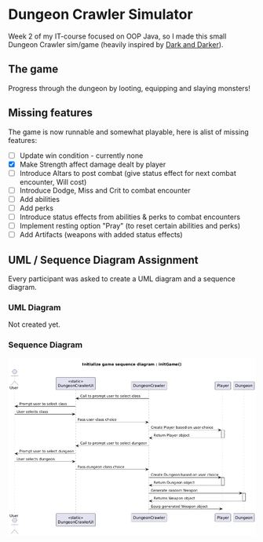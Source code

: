 # Dungeon Crawler Simulator
Week 2 of my IT-course focused on OOP Java, so I made this small Dungeon Crawler sim/game
(heavily inspired by [Dark and Darker](https://store.steampowered.com/app/2016590)).

## The game
Progress through the dungeon by looting, equipping and slaying monsters!

## Missing features
The game is now runnable and somewhat playable, here is alist of missing features:
* [ ] Update win condition - currently none
* [x] Make Strength affect damage dealt by player
* [ ] Introduce Altars to post combat (give status effect for next combat encounter, Will cost)
* [ ] Introduce Dodge, Miss and Crit to combat encounter
* [ ] Add abilities
* [ ] Add perks
* [ ] Introduce status effects from abilities & perks to combat encounters
* [ ] Implement resting option "Pray" (to reset certain abilities and perks) 
* [ ] Add Artifacts (weapons with added status effects)

## UML / Sequence Diagram Assignment
Every participant was asked to create a UML diagram and a sequence diagram.
### UML Diagram
Not created yet.
### Sequence Diagram
![Tux, the Linux mascot](/UML/initializegame.png)
